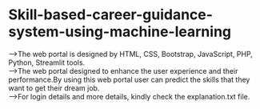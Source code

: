 # Skill-based-career-guidance-system-using-machine-learning
-->The web portal is  designed by HTML, CSS, Bootstrap, JavaScript, PHP, Python, Streamlit tools.<br>
-->The web portal designed to enhance the user experience and their  performance.By using this web portal user can predict the skills that they want to get their dream job.<br>
-->For login details and more details, kindly check the explanation.txt file.
